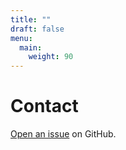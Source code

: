 ```yaml
---
title: ""
draft: false
menu:
  main:
    weight: 90
---
```


# Contact

[Open an issue](https://github.com/filipecarneiro/hugo-bootstrap-theme/issues/new) on GitHub.
